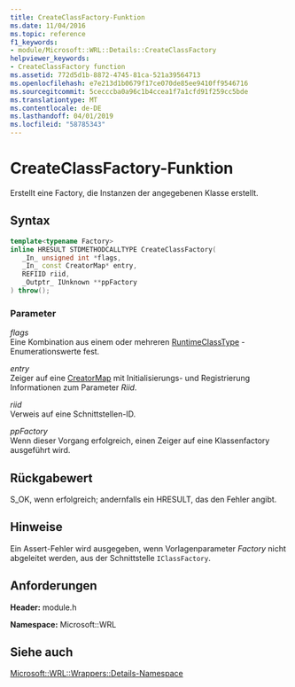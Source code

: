 ```yaml
---
title: CreateClassFactory-Funktion
ms.date: 11/04/2016
ms.topic: reference
f1_keywords:
- module/Microsoft::WRL::Details::CreateClassFactory
helpviewer_keywords:
- CreateClassFactory function
ms.assetid: 772d5d1b-8872-4745-81ca-521a39564713
ms.openlocfilehash: e7e213d1b0679f17ce070de85ee9410ff9546716
ms.sourcegitcommit: 5cecccba0a96c1b4ccea1f7a1cfd91f259cc5bde
ms.translationtype: MT
ms.contentlocale: de-DE
ms.lasthandoff: 04/01/2019
ms.locfileid: "58785343"
---
```

# <a name="createclassfactory-function"></a>CreateClassFactory-Funktion

Erstellt eine Factory, die Instanzen der angegebenen Klasse erstellt.

## <a name="syntax"></a>Syntax

```cpp
template<typename Factory>
inline HRESULT STDMETHODCALLTYPE CreateClassFactory(
   _In_ unsigned int *flags,
   _In_ const CreatorMap* entry,
   REFIID riid,
   _Outptr_ IUnknown **ppFactory
) throw();
```

### <a name="parameters"></a>Parameter

*flags*<br/>
Eine Kombination aus einem oder mehreren [RuntimeClassType](runtimeclasstype-enumeration.md) -Enumerationswerte fest.

*entry*<br/>
Zeiger auf eine [CreatorMap](creatormap-structure.md) mit Initialisierungs- und Registrierung Informationen zum Parameter *Riid*.

*riid*<br/>
Verweis auf eine Schnittstellen-ID.

*ppFactory*<br/>
Wenn dieser Vorgang erfolgreich, einen Zeiger auf eine Klassenfactory ausgeführt wird.

## <a name="return-value"></a>Rückgabewert

S_OK, wenn erfolgreich; andernfalls ein HRESULT, das den Fehler angibt.

## <a name="remarks"></a>Hinweise

Ein Assert-Fehler wird ausgegeben, wenn Vorlagenparameter *Factory* nicht abgeleitet werden, aus der Schnittstelle `IClassFactory`.

## <a name="requirements"></a>Anforderungen

**Header:** module.h

**Namespace:** Microsoft::WRL

## <a name="see-also"></a>Siehe auch

[Microsoft::WRL::Wrappers::Details-Namespace](microsoft-wrl-wrappers-details-namespace.md)